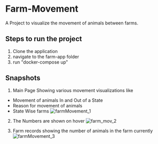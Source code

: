 # Farm-Movement
A Project to visualize the movement of animals between farms.

## Steps to run the project
1. Clone the application
2. navigate to the farm-app folder
3. run "docker-compose up"

## Snapshots
1. Main Page Showing various movement visualizations like 
  - Movement of animals In and Out of a State
  - Reason for movement of animals
  - State Wise farms
![farmMovement_1](https://github.com/kruthik-jt/Farm-Movement/assets/36992052/bff86283-299f-43b5-9106-a2b61dc2a298)

2. The Numbers are shown on hover
![farm_mov_2](https://github.com/kruthik-jt/Farm-Movement/assets/36992052/ead44877-f24e-4710-bf73-c93c4128b2d6)

3. Farm records showing the number of animals in the farm currently
![farmMovement_3](https://github.com/kruthik-jt/Farm-Movement/assets/36992052/be5c0eaf-b6d0-4bcb-8197-98dbeed691a3)
